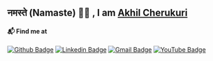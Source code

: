 ## नमस्ते (Namaste) 🙏🏻 , I am [Akhil Cherukuri](http://akhilcherukuri.com)

#### 📬 Find me at
[![Github Badge](http://img.shields.io/badge/-GitHub-black?style=flat-square&logo=github&link=https://github.com/akhilcherukuri/)](https://github.com/akhilcherukuri/)
[![Linkedin Badge](https://img.shields.io/badge/-LinkedIn-blue?style=flat-square&logo=Linkedin&logoColor=white&link=https://www.linkedin.com/in/akhilcherukuri/)](https://www.linkedin.com/in/akhilcherukuri)
[![Gmail Badge](https://img.shields.io/badge/-Gmail-d14836?style=flat-square&logo=Gmail&logoColor=white&link=mailto:akhilcherukuri@gmail.com)](mailto:akhilcherukuri@gmail.com)
[![YouTube Badge](https://img.shields.io/badge/-@Akhil%20Cherukuri-c4302b?style=flat-square&labelColor=c4302b&logo=youtube&logoColor=white&link=https://www.youtube.com/channel/UCT6VCZKB5v9ddas_Br-qngA)](https://www.youtube.com/channel/UCT6VCZKB5v9ddas_Br-qngA)

<!--
**akhilcherukuri/akhilcherukuri** is a ✨ _special_ ✨ repository because its `README.md` (this file) appears on your GitHub profile.

Here are some ideas to get you started:

- 🔭 I’m currently working on ...
- 🌱 I’m currently learning ...
- 👯 I’m looking to collaborate on ...
- 🤔 I’m looking for help with ...
- 💬 Ask me about ...
- 📫 How to reach me: ...
- 😄 Pronouns: ...
- ⚡ Fun fact: ...
-->
